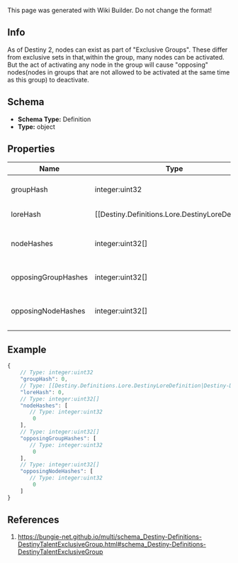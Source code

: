 <span class="wiki-builder">This page was generated with Wiki Builder. Do not change the format!</span>

## Info
As of Destiny 2, nodes can exist as part of &quot;Exclusive Groups&quot;.  These differ from exclusive sets in that,within the group, many nodes can be activated.  But the act of activating any node in the group will cause &quot;opposing&quot; nodes(nodes in groups that are not allowed to be activated at the same time as this group) to deactivate.

## Schema
* **Schema Type:** Definition
* **Type:** object

## Properties
Name | Type | Description
---- | ---- | -----------
groupHash | integer:uint32 | The identifier for this exclusive group.  Only guaranteed unique within the talent grid, not globally.
loreHash | [[Destiny.Definitions.Lore.DestinyLoreDefinition|Destiny-Definitions-Lore-DestinyLoreDefinition]]:integer:uint32:nullable | If this group has an associated piece of lore to show next to it, this will be the identifier for that DestinyLoreDefinition.
nodeHashes | integer:uint32[] | A quick reference of the talent nodes that are part of this group, by their Talent Node hashes.(See DestinyTalentNodeDefinition.nodeHash)
opposingGroupHashes | integer:uint32[] | A quick reference of Groups whose nodes will be deactivated if any node in this group is activated.
opposingNodeHashes | integer:uint32[] | A quick reference of Nodes that will be deactivated if any node in this group is activated, bytheir Talent Node hashes. (See DestinyTalentNodeDefinition.nodeHash)

## Example
```javascript
{
    // Type: integer:uint32
    "groupHash": 0,
    // Type: [[Destiny.Definitions.Lore.DestinyLoreDefinition|Destiny-Definitions-Lore-DestinyLoreDefinition]]:integer:uint32:nullable
    "loreHash": 0,
    // Type: integer:uint32[]
    "nodeHashes": [
       // Type: integer:uint32
        0
    ],
    // Type: integer:uint32[]
    "opposingGroupHashes": [
       // Type: integer:uint32
        0
    ],
    // Type: integer:uint32[]
    "opposingNodeHashes": [
       // Type: integer:uint32
        0
    ]
}

```

## References
1. https://bungie-net.github.io/multi/schema_Destiny-Definitions-DestinyTalentExclusiveGroup.html#schema_Destiny-Definitions-DestinyTalentExclusiveGroup

